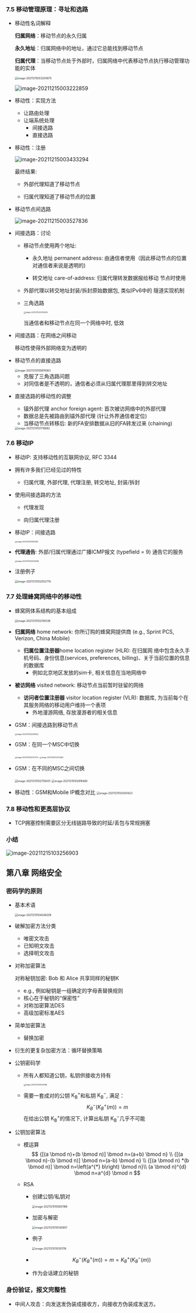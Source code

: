 ### 7.5 移动管理原理：寻址和选路

- 移动性名词解释

  **归属网络**：移动节点的永久归属

  **永久地址**：归属网络中的地址，通过它总能找到移动节点

  **归属代理**：当移动节点处于外部时，归属网络中代表移动节点执行移动管理功能的实体
  
  <img src="第十四周.assets/image-20211215003204875.png" alt="image-20211215003204875" style="zoom:50%;" />
  
  ![image-20211215003222859](第十四周.assets/image-20211215003222859.png)

- 移动性：实现方法
  - 让路由处理
  - 让端系统处理
    - 间接选路
    - 直接选路

- 移动性：注册

  ![image-20211215003433294](第十四周.assets/image-20211215003433294.png)

  最终结果:

  - 外部代理知道了移动节点

  - 归属代理知道了移动节点的位置

- 移动节点间选路

  ![image-20211215003527836](第十四周.assets/image-20211215003527836.png)

- 间接选路：讨论

  - 移动节点使用两个地址:

    - 永久地址 permanent address: 由通信者使用（因此移动节点的位置对通信者来说是透明的)

    - 转交地址 care-of-address: 归属代理转发数据报给移动 节点时使用

  - 外部代理以转交地址封装/拆封原始数据包, 类似IPv6中的 隧道实现机制

  - 三角选路

    <img src="第十四周.assets/image-20211215003749259.png" alt="image-20211215003749259" style="zoom:33%;" />

    当通信者和移动节点在同一个网络中时, 低效

- 间接选路：在网络之间移动

  移动性使得外部网络变为透明的

- 移动节点的直接选路

  <img src="第十四周.assets/image-20211215100619363.png" alt="image-20211215100619363" style="zoom:50%;" />

  - 克服了三角选路问题
  - 对同信者是不透明的，通信者必须从归属代理那里得到转交地址

- 直接选路的移动性的调整

  - 锚外部代理 anchor foreign agent: 首次被访网络中的外部代理
  - 数据总是先被路由到锚外部代理 (针让外界通信者定位)
  - 当移动节点转移后: 新的FA安排数据从旧的FA转发过来 (chaining)

  <img src="第十四周.assets/image-20211215101718882.png" alt="image-20211215101718882" style="zoom:50%;" />

### 7.6 移动IP

- 移动IP: 支持移动性的互联网协议, RFC 3344

- 拥有许多我们已经见过的特性

  - 归属代理, 外部代理, 代理注册, 转交地址, 封装/拆封

- 使用间接选路的方法

  - 代理发现

  - 向归属代理注册

- 移动IP：间接选路

  <img src="第十四周.assets/image-20211215101912096.png" alt="image-20211215101912096" style="zoom:33%;" />

- **代理通告**: 外部/归属代理通过广播ICMP报文 (typefield = 9) 通告它的服务

  <img src="第十四周.assets/image-20211215102025848.png" alt="image-20211215102025848" style="zoom:33%;" />

- 注册例子

  <img src="第十四周.assets/image-20211215102052778.png" alt="image-20211215102052778" style="zoom:50%;" />

### 7.7 处理蜂窝网络中的移动性

- 蜂窝网体系结构的基本组成

  <img src="第十四周.assets/image-20211215102159336.png" alt="image-20211215102159336" style="zoom:50%;" />

- **归属网络** home network: 你所订购的蜂窝网提供商 (e.g.,
  Sprint PCS, Verizon, China Mobile)

  - **归属位置注册器**home location register (HLR): 在归属网
    络中包含永久手机号码、身份信息(services, preferences,
    billing)、关于当前位置的信息的数据库
    - 例如北京地区发放的sim卡, 相关信息在当地网络中

- **被访网络** visited network: 移动节点当前暂时驻留的网络

  - **访问者位置注册器** visitor location register (VLR): 数据库,
    为当前每个在其服务网络的移动用户维持一个表项
    - 外地漫游网络, 存放漫游者的相关信息

- GSM：间接选路到移动节点

  <img src="第十四周.assets/image-20211215102441632.png" alt="image-20211215102441632" style="zoom:33%;" />

- GSM：在同一个MSC中切换

  <img src="第十四周.assets/image-20211215102707214.png" alt="image-20211215102707214" style="zoom:33%;" />

  <img src="第十四周.assets/image-20211215102722890.png" alt="image-20211215102722890" style="zoom:33%;" />

- GSM：在不同的MSC之间切换

  <img src="第十四周.assets/image-20211215102758431.png" alt="image-20211215102758431" style="zoom:50%;" />

  <img src="第十四周.assets/image-20211215102816480.png" alt="image-20211215102816480" style="zoom:50%;" />

- 移动性：GSM和Mobile IP概念对比		<img src="第十四周.assets/image-20211215103041423.png" alt="image-20211215103041423" style="zoom:50%;" />

### 7.8 移动性和更高层协议

- TCP拥塞控制需要区分无线链路导致的时延/丢包与常规拥塞

### 小结

![image-20211215103256903](第十四周.assets/image-20211215103256903.png)

## 第八章 网络安全

### 密码学的原则

- 基本术语

  <img src="第十四周.assets/image-20211215104048209.png" alt="image-20211215104048209" style="zoom:50%;" />

- 破解加密方法分类
  - 唯密文攻击
  - 已知明文攻击
  - 选择明文攻击

- 对称加密算法

  对称秘钥加密: Bob 和 Alice 共享同样的秘钥K
  - e.g., 例如秘钥是一组确定的字母表替换规则
  - 核心在于秘钥的“保密性”
  - 对称加密算法DES
  - 高级加密标准AES

- 简单加密算法

  - 替换加密

- 衍生的更复杂加密方法：循环替换策略

- 公钥密码学

  - 所有人都知道公钥，私钥供接收方持有

    <img src="第十四周.assets/image-20211215105430186.png" alt="image-20211215105430186" style="zoom:33%;" />

  - 需要一套成对的公钥 $\mathrm{K}_{\mathrm{B}}^{+}$和私钥 $\mathrm{K}_{\mathrm{B}}^{-}$, 满足：
    $$
    K_{B}^{-}\left(K_{B}^{+}(m)\right)=m
    $$
    在给出公钥 $\mathrm{K}_{\mathrm{B}}^{+}$的情况下, 计算出私钥 $\mathrm{K}_{\mathrm{B}}^{-}$几乎不可能

- 公钥加密算法

  - 模运算
    $$
    {[(a \bmod n)+(b \bmod n)] \bmod n=(a+b) \bmod n} \\
    {[(a \bmod n)-(b \bmod n)] \bmod n=(a-b) \bmod n} \\
    {[(a \bmod n) *(b \bmod n)] \bmod n=\left(a^{*} b\right) \bmod n}\\
    (a \bmod n)^{d} \bmod n=a^{d} \bmod n
    $$

  - RSA

    - 创建公钥/私钥对

      <img src="第十四周.assets/image-20211215105851169.png" alt="image-20211215105851169" style="zoom:50%;" />

    - 加密与解密

      <img src="第十四周.assets/image-20211215110145957.png" alt="image-20211215110145957" style="zoom:50%;" />

    - 例子

      <img src="第十四周.assets/image-20211215110351118.png" alt="image-20211215110351118" style="zoom:50%;" />

    - $$
      K_{B}^{-}\left(K_{B}^{+}(m)\right)=m=K_{B}^{+}\left(K_{B}^{-}(m)\right)
      $$

    - 作为会话建立的秘钥

### 身份验证，报文完整性

- 中间人攻击：向发送发伪装成接收方，向接收方伪装成发送方。
